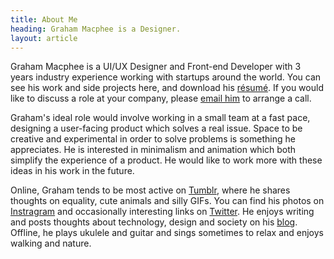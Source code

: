 ```yaml
---
title: About Me
heading: Graham Macphee is a Designer.
layout: article
---
```


Graham Macphee is a UI/UX Designer and Front-end Developer with 3 years industry experience working with startups around the world. You can see his work and side projects here, and download his [résumé](http://j.mp/gmresume15). If you would like to discuss a role at your company, please [email him](mailto:hi@grahammacphee.co.uk) to arrange a call.

Graham's ideal role would involve working in a small team at a fast pace, designing a user-facing product which solves a real issue. Space to be creative and experimental in order to solve problems is something he appreciates. He is interested in minimalism and animation which both simplify the experience of a product. He would like to work more with these ideas in his work in the future.

Online, Graham tends to be most active on [Tumblr](http://tumblr.grahammacphee.co.uk), where he shares thoughts on equality, cute animals and silly GIFs. You can find his photos on [Instragram](http://instagr.am/gmph) and occasionally interesting links on [Twitter](http://twitter.com/gmph). He enjoys writing and posts thoughts about technology, design and society on his [blog](http://thinks.grahammacphee.co.uk). Offline, he plays ukulele and guitar and sings sometimes to relax and enjoys walking and nature.